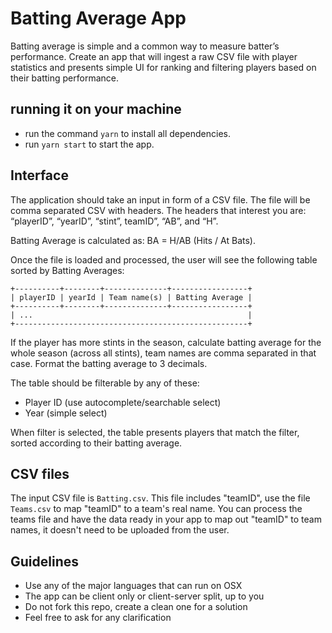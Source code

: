 # Batting Average App

Batting average is simple and a common way to measure batter’s performance.
Create an app that will ingest a raw CSV file with player statistics and
presents simple UI for ranking and filtering players based on their batting
performance.

## running it on your machine

- run the command `yarn` to install all dependencies.
- run `yarn start` to start the app.

## Interface

The application should take an input in form of a CSV file. The file will be
comma separated CSV with headers. The headers that interest you are: “playerID”,
“yearID”, “stint”, teamID”, “AB”, and “H”.

Batting Average is calculated as: BA = H/AB (Hits / At Bats).

Once the file is loaded and processed, the user will see the following table
sorted by Batting Averages:

```
+----------+--------+--------------+-----------------+
| playerID | yearId | Team name(s) | Batting Average |
+----------+--------+--------------+-----------------+
| ...                                                |
+----------------------------------------------------+
```

If the player has more stints in the season, calculate batting average for the
whole season (across all stints), team names are comma separated in that case.
Format the batting average to 3 decimals.

The table should be filterable by any of these:

- Player ID (use autocomplete/searchable select)
- Year (simple select)

When filter is selected, the table presents players that match the filter,
sorted according to their batting average.

## CSV files

The input CSV file is `Batting.csv`. This file includes "teamID", use the
file `Teams.csv` to map "teamID" to a team's real name. You can process the
teams file and have the data ready in your app to map out "teamID" to team
names, it doesn't need to be uploaded from the user.

## Guidelines

- Use any of the major languages that can run on OSX
- The app can be client only or client-server split, up to you
- Do not fork this repo, create a clean one for a solution
- Feel free to ask for any clarification
